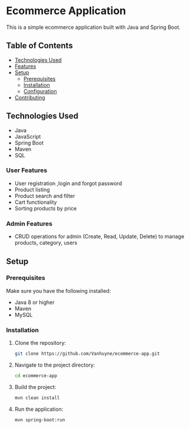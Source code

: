 # Ecommerce Application

This is a simple ecommerce application built with Java and Spring Boot.

## Table of Contents

- [Technologies Used](#technologies-used)
- [Features](#features)
- [Setup](#setup)
  - [Prerequisites](#prerequisites)
  - [Installation](#installation)
  - [Configuration](#configuration)
- [Contributing](#contributing)

## Technologies Used
- Java
- JavaScript
- Spring Boot
- Maven
- SQL

### User Features
- User registration ,login and forgot password
- Product listing
- Product search and filter
- Cart functionality
- Sorting products by price

### Admin Features
- CRUD operations for admin (Create, Read, Update, Delete) to manage products, category, users

## Setup

### Prerequisites

Make sure you have the following installed:

- Java 8 or higher
- Maven
- MySQL

### Installation

1. Clone the repository:

   ```bash
   git clone https://github.com/Vanhuyne/ecommerce-app.git

2. Navigate to the project directory:

   ```bash
   cd ecommerce-app

3. Build the project:

   ```bash
   mvn clean install

4. Run the application:

   ```bash
   mvn spring-boot:run


  
